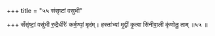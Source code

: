 +++
title = "५५ संसृष्टां वसुभी"

+++
सँसृ॑ष्टां॒ वसु॑भी रु॒द्रैर्धीरैः॑ कर्म॒ण्यां᳕ मृद॑म्। हस्ता॑भ्यां मृ॒द्वीं कृ॒त्वा सि॑नीवा॒ली कृ॑णोतु॒ ताम् ॥५५ ॥